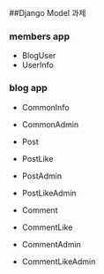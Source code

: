 ##Django Model 과제 

### members app
- BlogUser
- UserInfo

### blog app
- CommonInfo
- CommonAdmin

- Post
- PostLike
- PostAdmin
- PostLikeAdmin

- Comment
- CommentLike
- CommentAdmin
- CommentLikeAdmin